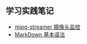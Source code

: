 学习实践笔记
---
* [mjpg-streamer 摄像头监控](/document/mjpg-streamer.md) 
* [MarkDown 基本语法](/document/markdown.md)
